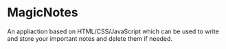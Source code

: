 # MagicNotes
An appliaction based on HTML/CSS/JavaScript which can be used to write and store your important notes and delete them if needed.
